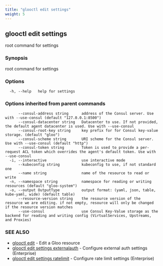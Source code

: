 ```yaml
---
title: "glooctl edit settings"
weight: 5
---
```

## glooctl edit settings

root command for settings

### Synopsis

root command for settings

### Options

```
  -h, --help   help for settings
```

### Options inherited from parent commands

```
      --consul-address string      address of the Consul server. Use with --use-consul (default "127.0.0.1:8500")
      --consul-datacenter string   Datacenter to use. If not provided, the default agent datacenter is used. Use with --use-consul
      --consul-root-key string     key prefix for for Consul key-value storage. (default "gloo")
      --consul-scheme string       URI scheme for the Consul server. Use with --use-consul (default "http")
      --consul-token string        Token is used to provide a per-request ACL token which overrides the agent's default token. Use with --use-consul
  -i, --interactive                use interactive mode
      --kubeconfig string          kubeconfig to use, if not standard one
      --name string                name of the resource to read or write
  -n, --namespace string           namespace for reading or writing resources (default "gloo-system")
  -o, --output OutputType          output format: (yaml, json, table, kube-yaml, wide) (default table)
      --resource-version string    the resource version of the resource we are editing. if not empty, resource will only be changed if the resource version matches
      --use-consul                 use Consul Key-Value storage as the backend for reading and writing config (VirtualServices, Upstreams, and Proxies)
```

### SEE ALSO

* [glooctl edit](../glooctl_edit)	 - Edit a Gloo resource
* [glooctl edit settings externalauth](../glooctl_edit_settings_externalauth)	 - Configure external auth settings (Enterprise)
* [glooctl edit settings ratelimit](../glooctl_edit_settings_ratelimit)	 - Configure rate limit settings (Enterprise)

